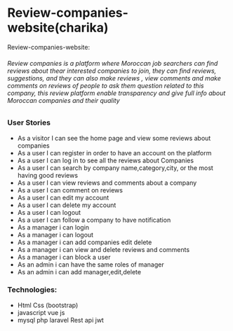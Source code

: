 # Review-companies-website(charika)
Review-companies-website:
  
<h6>Review companies is a platform where Moroccan  job searchers can find reviews about thear interested companies to join, they can find reviews, suggestions, and they can also make reviews , view comments and make comments on reviews of people to ask them question related to this company, this review platform enable transparency and give full info about Moroccan companies and their quality</h6>

<h3>User Stories</h3>
<ul>
  <li> As a visitor I can see the home page and view some reviews about companies</li>
  <li> As a user I can register in order to have an account on the platform</li>
  <li> As a user I can log in to see all the reviews about Companies </li>
  <li> As a user I can search by company name,category,city, or the most having good reviews</li>
  <li> As a user I can view reviews and comments about a company </li>
  <li> As a user I can comment on reviews</li>
  <li> As a user I can edit my account </li>
  <li> As a user I can delete my account </li>
  <li> As a user I can logout </li>
  <li> As a user I can follow a company to have notification </li>
  <li> As a manager i can login</li>
  <li> As a manager i can logout</li>
  <li> As a manager i can add companies edit delete</li>
  <li> As a manager i can view and delete reviews and comments</li>
  <li> As a manager i can block a user</li>
  <li> As an admin i can have the same roles of manager</li>
  <li> As an admin i can add manager,edit,delete</li>
</ul>

<h3>Technologies:</h3>
<ul>
  <li> Html Css (bootstrap)</li>
  <li> javascript vue js</li>
  <li> mysql php laravel Rest api jwt</li>
</ul>


